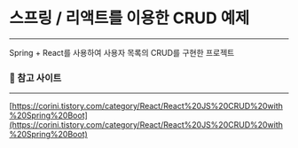 # 스프링 / 리액트를 이용한 CRUD 예제
* * *

Spring + React를 사용하여 사용자 목록의 CRUD를 구현한 프로젝트


### 🔗 참고 사이트
---
[https://corini.tistory.com/category/React/React%20JS%20CRUD%20with%20Spring%20Boot](https://corini.tistory.com/category/React/React%20JS%20CRUD%20with%20Spring%20Boot)